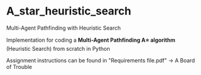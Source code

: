 # A_star_heuristic_search
Multi-Agent Pathfinding with Heuristic Search 

Implementation for coding a <b>Multi-Agent Pathfinding A⭐ algorithm </b>(Heuristic Search) from scratch in Python

Assignment instructions can be found in "Requirements file.pdf" -> A Board of Trouble


